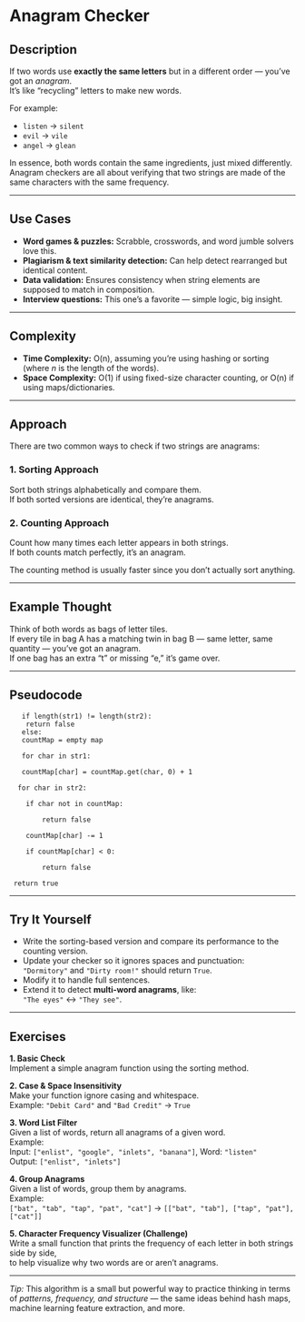 # Anagram Checker  

## Description  
If two words use **exactly the same letters** but in a different order — you’ve got an *anagram*.  
It’s like “recycling” letters to make new words.  

For example:  
- `listen` → `silent`  
- `evil` → `vile`  
- `angel` → `glean`  

In essence, both words contain the same ingredients, just mixed differently.  
Anagram checkers are all about verifying that two strings are made of the same characters with the same frequency.

---

## Use Cases  
- **Word games & puzzles:** Scrabble, crosswords, and word jumble solvers love this.  
- **Plagiarism & text similarity detection:** Can help detect rearranged but identical content.  
- **Data validation:** Ensures consistency when string elements are supposed to match in composition.  
- **Interview questions:** This one’s a favorite — simple logic, big insight.

---

## Complexity  
- **Time Complexity:** O(n), assuming you’re using hashing or sorting (where *n* is the length of the words).  
- **Space Complexity:** O(1) if using fixed-size character counting, or O(n) if using maps/dictionaries.  

---

## Approach  
There are two common ways to check if two strings are anagrams:  

### 1. **Sorting Approach**  
Sort both strings alphabetically and compare them.  
If both sorted versions are identical, they’re anagrams.  

### 2. **Counting Approach**  
Count how many times each letter appears in both strings.  
If both counts match perfectly, it’s an anagram.  

The counting method is usually faster since you don’t actually sort anything.  

---

## Example Thought  
Think of both words as bags of letter tiles.  
If every tile in bag A has a matching twin in bag B — same letter, same quantity — you’ve got an anagram.  
If one bag has an extra “t” or missing “e,” it’s game over.  

---

## Pseudocode  
```
   if length(str1) != length(str2):
    return false
   else:
   countMap = empty map

   for char in str1:

   countMap[char] = countMap.get(char, 0) + 1

  for char in str2:

    if char not in countMap:
    
        return false

    countMap[char] -= 1

    if countMap[char] < 0:

        return false

 return true
```

---

## Try It Yourself  
- Write the sorting-based version and compare its performance to the counting version.  
- Update your checker so it ignores spaces and punctuation:  
  `"Dormitory"` and `"Dirty room!"` should return `True`.  
- Modify it to handle full sentences.  
- Extend it to detect **multi-word anagrams**, like:  
  `"The eyes"` ↔ `"They see"`.  

---

##  Exercises  

**1. Basic Check**  
Implement a simple anagram function using the sorting method.  

**2. Case & Space Insensitivity**  
Make your function ignore casing and whitespace.  
Example: `"Debit Card"` and `"Bad Credit"` → `True`  

**3. Word List Filter**  
Given a list of words, return all anagrams of a given word.  
Example:  
Input: `["enlist", "google", "inlets", "banana"]`, Word: `"listen"`  
Output: `["enlist", "inlets"]`

**4. Group Anagrams**  
Given a list of words, group them by anagrams.  
Example:  
`["bat", "tab", "tap", "pat", "cat"]` → `[["bat", "tab"], ["tap", "pat"], ["cat"]]`  

**5. Character Frequency Visualizer (Challenge)**  
Write a small function that prints the frequency of each letter in both strings side by side,  
to help visualize why two words are or aren’t anagrams.  

---

 *Tip:* This algorithm is a small but powerful way to practice thinking in terms of *patterns, frequency, and structure* — the same ideas behind hash maps, machine learning feature extraction, and more.
